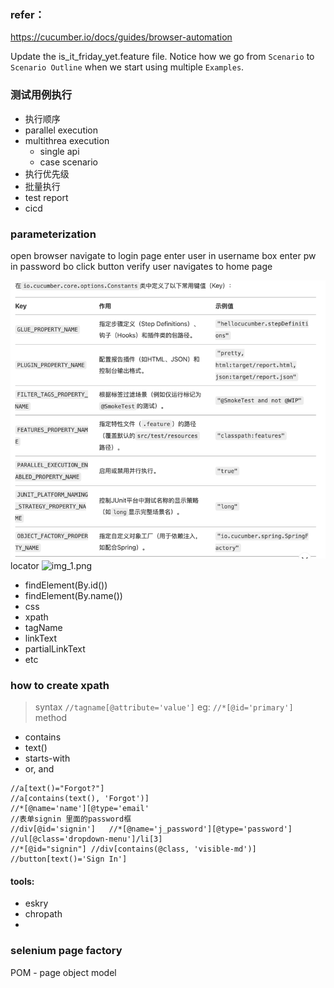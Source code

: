 ### refer：
https://cucumber.io/docs/guides/browser-automation

Update the is_it_friday_yet.feature file.
Notice how we go from `Scenario` to `Scenario Outline` when we start using multiple `Examples`.

### 测试用例执行
- 执行顺序
- parallel execution
- multithrea execution
  - single api
  - case scenario
- 执行优先级
- 批量执行
- test report
- cicd





### parameterization
open browser
navigate to login page
enter user in username box
enter pw in password bo
click button
verify user navigates to home page

![img.png](img.png)
locator
![img_1.png](img_1.png)
- findElement(By.id())
- findElement(By.name())
- css
- xpath
- tagName
- linkText
- partialLinkText
- etc


### how to create xpath
> syntax
`//tagname[@attribute='value']`
eg: `//*[@id='primary']`
> method
- contains
- text()
- starts-with
- or, and
```aidl
//a[text()="Forgot?"]
//a[contains(text(), 'Forgot')]
//*[@name='name'][@type='email'
//表单signin 里面的password框
//div[@id='signin']   //*[@name='j_password'][@type='password'] 
//ul[@class='dropdown-menu']/li[3]
//*[@id="signin"] //div[contains(@class, 'visible-md')] //button[text()='Sign In'] 

```

#### tools:
- eskry
- chropath
-


### selenium page factory
POM - page object model
